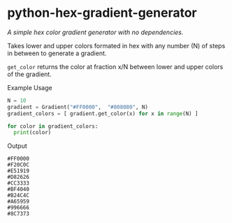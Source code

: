# python-hex-gradient-generator
*A simple hex color gradient generator with no dependencies.*

Takes lower and upper colors formated in hex with any number (N) of steps in between to generate a gradient.

`get_color` returns the color at fraction x/N between lower and upper colors of the gradient.

Example Usage
```python
N = 10
gradient = Gradient("#FF0000", 	"#808080", N)
gradient_colors = [ gradient.get_color(x) for x in range(N) ]

for color in gradient_colors:
  print(color)
```
Output
```
#FF0000
#F20C0C
#E51919
#D82626
#CC3333
#BF4040
#B24C4C
#A65959
#996666
#8C7373
```
